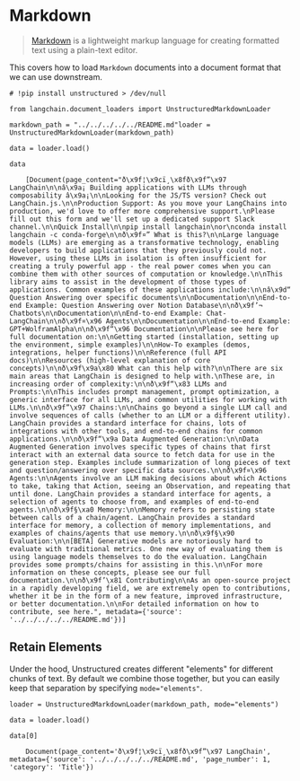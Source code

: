 Markdown
========

> [Markdown](https://en.wikipedia.org/wiki/Markdown) is a lightweight markup language for creating formatted text using a plain-text editor.

This covers how to load `Markdown` documents into a document format that we can use downstream.

    # !pip install unstructured > /dev/null

    from langchain.document_loaders import UnstructuredMarkdownLoader

    markdown_path = "../../../../../README.md"loader = UnstructuredMarkdownLoader(markdown_path)

    data = loader.load()

    data

        [Document(page_content="ð\x9f¦\x9cï¸\x8fð\x9f”\x97 LangChain\n\nâ\x9a¡ Building applications with LLMs through composability â\x9a¡\n\nLooking for the JS/TS version? Check out LangChain.js.\n\nProduction Support: As you move your LangChains into production, we'd love to offer more comprehensive support.\nPlease fill out this form and we'll set up a dedicated support Slack channel.\n\nQuick Install\n\npip install langchain\nor\nconda install langchain -c conda-forge\n\nð\x9f¤” What is this?\n\nLarge language models (LLMs) are emerging as a transformative technology, enabling developers to build applications that they previously could not. However, using these LLMs in isolation is often insufficient for creating a truly powerful app - the real power comes when you can combine them with other sources of computation or knowledge.\n\nThis library aims to assist in the development of those types of applications. Common examples of these applications include:\n\nâ\x9d“ Question Answering over specific documents\n\nDocumentation\n\nEnd-to-end Example: Question Answering over Notion Database\n\nð\x9f’¬ Chatbots\n\nDocumentation\n\nEnd-to-end Example: Chat-LangChain\n\nð\x9f¤\x96 Agents\n\nDocumentation\n\nEnd-to-end Example: GPT+WolframAlpha\n\nð\x9f“\x96 Documentation\n\nPlease see here for full documentation on:\n\nGetting started (installation, setting up the environment, simple examples)\n\nHow-To examples (demos, integrations, helper functions)\n\nReference (full API docs)\n\nResources (high-level explanation of core concepts)\n\nð\x9f\x9a\x80 What can this help with?\n\nThere are six main areas that LangChain is designed to help with.\nThese are, in increasing order of complexity:\n\nð\x9f“\x83 LLMs and Prompts:\n\nThis includes prompt management, prompt optimization, a generic interface for all LLMs, and common utilities for working with LLMs.\n\nð\x9f”\x97 Chains:\n\nChains go beyond a single LLM call and involve sequences of calls (whether to an LLM or a different utility). LangChain provides a standard interface for chains, lots of integrations with other tools, and end-to-end chains for common applications.\n\nð\x9f“\x9a Data Augmented Generation:\n\nData Augmented Generation involves specific types of chains that first interact with an external data source to fetch data for use in the generation step. Examples include summarization of long pieces of text and question/answering over specific data sources.\n\nð\x9f¤\x96 Agents:\n\nAgents involve an LLM making decisions about which Actions to take, taking that Action, seeing an Observation, and repeating that until done. LangChain provides a standard interface for agents, a selection of agents to choose from, and examples of end-to-end agents.\n\nð\x9f§\xa0 Memory:\n\nMemory refers to persisting state between calls of a chain/agent. LangChain provides a standard interface for memory, a collection of memory implementations, and examples of chains/agents that use memory.\n\nð\x9f§\x90 Evaluation:\n\n[BETA] Generative models are notoriously hard to evaluate with traditional metrics. One new way of evaluating them is using language models themselves to do the evaluation. LangChain provides some prompts/chains for assisting in this.\n\nFor more information on these concepts, please see our full documentation.\n\nð\x9f’\x81 Contributing\n\nAs an open-source project in a rapidly developing field, we are extremely open to contributions, whether it be in the form of a new feature, improved infrastructure, or better documentation.\n\nFor detailed information on how to contribute, see here.", metadata={'source': '../../../../../README.md'})]

Retain Elements[](#retain-elements "Direct link to Retain Elements")
---------------------------------------------------------------------

Under the hood, Unstructured creates different "elements" for different chunks of text. By default we combine those together, but you can easily keep that separation by specifying `mode="elements"`.

    loader = UnstructuredMarkdownLoader(markdown_path, mode="elements")

    data = loader.load()

    data[0]

        Document(page_content='ð\x9f¦\x9cï¸\x8fð\x9f”\x97 LangChain', metadata={'source': '../../../../../README.md', 'page_number': 1, 'category': 'Title'})
